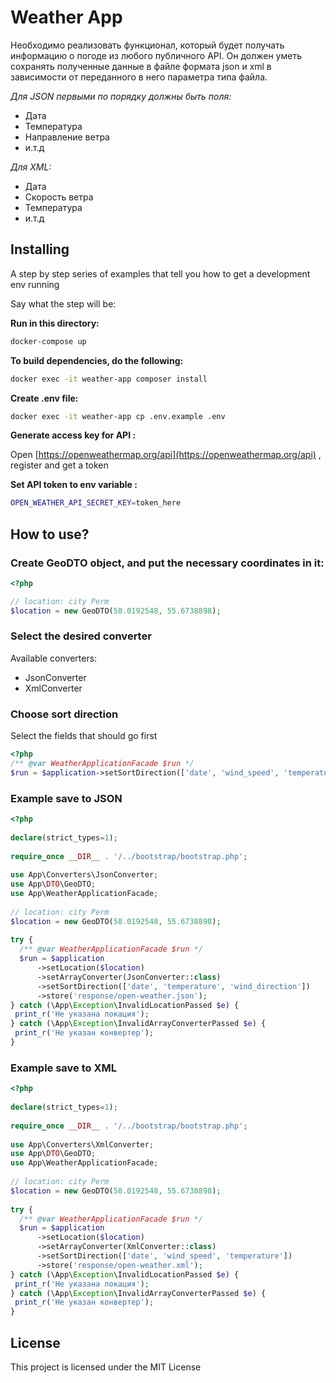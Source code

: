 
# Weather App

Необходимо реализовать функционал, который будет получать информацию о
погоде из любого публичного API. Он должен уметь сохранять полученные данные в файле формата json и xml в зависимости от переданного в него параметра типа файла.

*Для JSON первыми по порядку должны быть поля:*

 - Дата
 - Температура
 - Направление ветра
 - и.т.д

*Для XML:*

 - Дата
 - Скорость ветра
 - Температура
 - и.т.д


## Installing

A step by step series of examples that tell you how to get a development env running

Say what the step will be:

**Run in this directory:**
```bash
docker-compose up
```

**To build dependencies, do the following:**
```bash
docker exec -it weather-app composer install
```

**Create .env file:**

```bash
docker exec -it weather-app cp .env.example .env
```
**Generate access key for API :**

Open [https://openweathermap.org/api](https://openweathermap.org/api) , register and get a token

**Set API token to env variable :**
```bash
OPEN_WEATHER_API_SECRET_KEY=token_here
```

## How to use?

### Create GeoDTO object, and put the necessary coordinates in it:

```php
<?php

// location: city Perm  
$location = new GeoDTO(58.0192548, 55.6738898);
```


### Select the desired converter

Available converters:

 - JsonConverter
 - XmlConverter

### Choose sort direction

Select the fields that should go first
```php
<?php
/** @var WeatherApplicationFacade $run */  
$run = $application->setSortDirection(['date', 'wind_speed', 'temperature']);
```

### Example save to JSON

```php
<?php  
  
declare(strict_types=1);  
  
require_once __DIR__ . '/../bootstrap/bootstrap.php';  
  
use App\Converters\JsonConverter;  
use App\DTO\GeoDTO;  
use App\WeatherApplicationFacade;  
  
// location: city Perm  
$location = new GeoDTO(58.0192548, 55.6738898);  
  
try {  
  /** @var WeatherApplicationFacade $run */  
  $run = $application  
	  ->setLocation($location)  
	  ->setArrayConverter(JsonConverter::class)  
	  ->setSortDirection(['date', 'temperature', 'wind_direction'])  
	  ->store('response/open-weather.json');  
} catch (\App\Exception\InvalidLocationPassed $e) {  
 print_r('Не указана локация');  
} catch (\App\Exception\InvalidArrayConverterPassed $e) {  
 print_r('Не указан конвертер');  
}
```

### Example save to XML
```php
<?php  
  
declare(strict_types=1);  
  
require_once __DIR__ . '/../bootstrap/bootstrap.php';  
  
use App\Converters\XmlConverter;  
use App\DTO\GeoDTO;  
use App\WeatherApplicationFacade;  
  
// location: city Perm  
$location = new GeoDTO(58.0192548, 55.6738898);  
  
try {  
  /** @var WeatherApplicationFacade $run */  
  $run = $application  
	  ->setLocation($location)  
	  ->setArrayConverter(XmlConverter::class)  
	  ->setSortDirection(['date', 'wind_speed', 'temperature'])  
	  ->store('response/open-weather.xml');  
} catch (\App\Exception\InvalidLocationPassed $e) {  
 print_r('Не указана локация');  
} catch (\App\Exception\InvalidArrayConverterPassed $e) {  
 print_r('Не указан конвертер');  
}
```



## License

This project is licensed under the MIT License